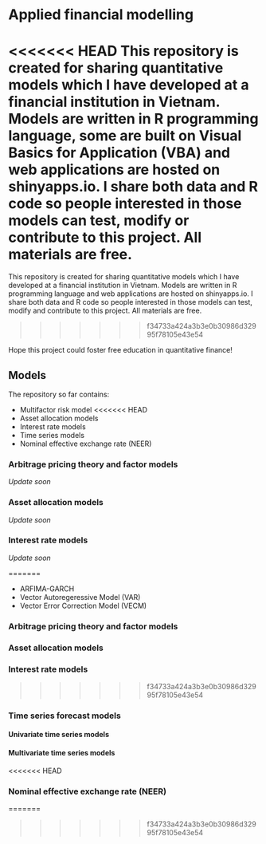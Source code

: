# Applied financial modelling

<<<<<<< HEAD
This repository is created for sharing quantitative models which I have developed at a financial institution in Vietnam. Models are written in **R programming language**, some are built on **Visual Basics for Application (VBA)** and web applications are hosted on **shinyapps.io**. I share both data and R code so people interested in those models can test, modify or contribute to this project. All materials are free.
=======
This repository is created for sharing quantitative models which I have developed at a financial institution in Vietnam. Models are written in R programming language and web applications are hosted on shinyapps.io. I share both data and R code so people interested in those models can test, modify and contribute to this project. All materials are free.
>>>>>>> f34733a424a3b3e0b30986d32995f78105e43e54

Hope this project could foster free education in quantitative finance!

## Models
The repository so far contains:
- Multifactor risk model
<<<<<<< HEAD
- Asset allocation models
- Interest rate models
- Time series models
- Nominal effective exchange rate (NEER)

### Arbitrage pricing theory and factor models

*Update soon*

### Asset allocation models

*Update soon*

### Interest rate models

*Update soon*

=======
- ARFIMA-GARCH
- Vector Autoregeressive Model (VAR)
- Vector Error Correction Model (VECM)

### Arbitrage pricing theory and factor models

### Asset allocation models

### Interest rate models

>>>>>>> f34733a424a3b3e0b30986d32995f78105e43e54
### Time series forecast models

#### Univariate time series models

#### Multivariate time series models

<<<<<<< HEAD
### Nominal effective exchange rate (NEER)
=======
>>>>>>> f34733a424a3b3e0b30986d32995f78105e43e54
